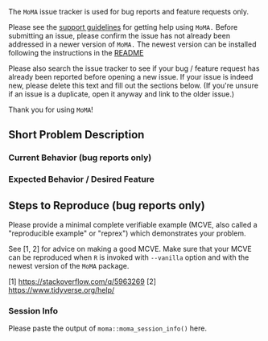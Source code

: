 The `MoMA` issue tracker is used for bug reports and feature requests only.

Please see the
[support guidelines](https://github.com/michaelweylandt/MoMA/blob/master/.github/SUPPORT.md)
for getting help using `MoMA.` Before submitting an issue, please confirm
the issue has not already been addressed in a newer version of `MoMA.`
The newest version can be installed following the instructions in the
[README](https://github.com/michaelweylandt/MoMA/blob/README.Rmd)

Please also search the issue tracker to see if your bug / feature
request has already been reported before opening a new issue.  If your
issue is indeed new, please delete this text and fill out the sections
below. (If you're unsure if an issue is a duplicate, open it anyway
and link to the older issue.)

Thank you for using `MoMA`!

## Short Problem Description

### Current Behavior (bug reports only)

### Expected Behavior / Desired Feature

## Steps to Reproduce (bug reports only)

Please provide a minimal complete verifiable example (MCVE, also called a
"reproducible example" or "reprex") which demonstrates your problem.

See [1, 2] for advice on making a good MCVE. Make sure that your
MCVE can be reproduced when `R` is invoked with `--vanilla` option and
with the newest version of the `MoMA` package.

[1] https://stackoverflow.com/q/5963269
[2] https://www.tidyverse.org/help/

### Session Info

Please paste the output of `moma::moma_session_info()` here.
